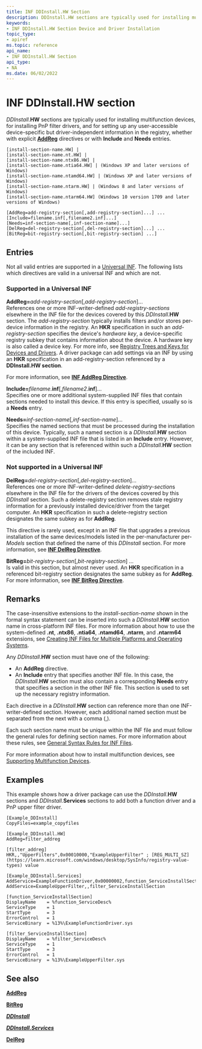 ```yaml
---
title: INF DDInstall.HW Section
description: DDInstall.HW sections are typically used for installing multifunction devices, for installing PnP filter drivers, and for setting up any user-accessible device-specific but driver-independent information in the registry, whether with explicit AddReg directives or with Include and Needs entries.
keywords:
- INF DDInstall.HW Section Device and Driver Installation
topic_type:
- apiref
ms.topic: reference
api_name:
- INF DDInstall.HW Section
api_type:
- NA
ms.date: 06/02/2022
---
```


# INF DDInstall.HW section

_DDInstall_.**HW** sections are typically used for installing multifunction devices, for installing PnP filter drivers, and for setting up any user-accessible device-specific but driver-independent information in the registry, whether with explicit [**AddReg**](inf-addreg-directive.md) directives or with **Include** and **Needs** entries.

```inf
[install-section-name.HW] |
[install-section-name.nt.HW] |
[install-section-name.ntx86.HW] |
[install-section-name.ntia64.HW] | (Windows XP and later versions of Windows)
[install-section-name.ntamd64.HW] | (Windows XP and later versions of Windows)
[install-section-name.ntarm.HW] | (Windows 8 and later versions of Windows)
[install-section-name.ntarm64.HW] (Windows 10 version 1709 and later versions of Windows)
 
[AddReg=add-registry-section[,add-registry-section]...] ...
[Include=filename.inf[,filename2.inf]...]
[Needs=inf-section-name[,inf-section-name]...]
[DelReg=del-registry-section[,del-registry-section]...] ...
[BitReg=bit-registry-section[,bit-registry-section] ...] 
```

## Entries

Not all valid entries are supported in a [Universal INF](using-a-universal-inf-file.md).  The following lists which directives are valid in a universal INF and which are not.

### Supported in a Universal INF

**AddReg=**_add-registry-section_[,_add-registry-section_]...  
References one or more INF-writer-defined _add-registry-sections_ elsewhere in the INF file for the devices covered by this _DDInstall_.**HW** section. The _add-registry-section_ typically installs filters and/or stores per-device information in the registry. An **HKR** specification in such an _add-registry-section_ specifies the device's _hardware key_, a device-specific registry subkey that contains information about the device. A hardware key is also called a device key. For more info, see [Registry Trees and Keys for Devices and Drivers](./registry-trees-and-keys.md). A driver package can add settings via an INF by using an **HKR** specification in an add-registry-section referenced by a **DDInstall.HW section**.

For more information, see [**INF AddReg Directive**](inf-addreg-directive.md).

**Include=**_filename_.**inf**[,_filename2_.**inf**]...  
Specifies one or more additional system-supplied INF files that contain sections needed to install this device. If this entry is specified, usually so is a **Needs** entry.

**Needs=**_inf-section-name_[,_inf-section-name_]...  
Specifies the named sections that must be processed during the installation of this device. Typically, such a named section is a _DDInstall_.**HW** section within a system-supplied INF file that is listed in an **Include** entry. However, it can be any section that is referenced within such a _DDInstall_.**HW** section of the included INF.

### Not supported in a Universal INF

**DelReg=**_del-registry-section_[,_del-registry-section_]...  
References one or more INF-writer-defined *delete-registry-section*s elsewhere in the INF file for the drivers of the devices covered by this _DDInstall_ section. Such a delete-registry section removes stale registry information for a previously installed device/driver from the target computer. An **HKR** specification in such a delete-registry section designates the same subkey as for **AddReg**.

This directive is rarely used, except in an INF file that upgrades a previous installation of the same devices/models listed in the per-manufacturer per-_Models_ section that defined the name of this _DDInstall_ section. For more information, see [**INF DelReg Directive**](inf-delreg-directive.md).

**BitReg=**_bit-registry-section_[,_bit-registry-section_] ...  
Is valid in this section, but almost never used. An **HKR** specification in a referenced bit-registry section designates the same subkey as for **AddReg**. For more information, see [**INF BitReg Directive**](inf-bitreg-directive.md).

## Remarks

The case-insensitive extensions to the _install-section-name_ shown in the formal syntax statement can be inserted into such a _DDInstall_.**HW** section name in cross-platform INF files. For more information about how to use the system-defined **.nt**, **.ntx86**, **.ntia64**, **.ntamd64**, **.ntarm**, and **.ntarm64** extensions, see [Creating INF Files for Multiple Platforms and Operating Systems](creating-inf-files-for-multiple-platforms-and-operating-systems.md).

Any _DDInstall_.**HW** section must have one of the following:

- An **AddReg** directive.
- An **Include** entry that specifies another INF file. In this case, the _DDInstall_.**HW** section must also contain a corresponding **Needs** entry that specifies a section in the other INF file. This section is used to set up the necessary registry information.

Each directive in a _DDInstall_.**HW** section can reference more than one INF-writer-defined section. However, each additional named section must be separated from the next with a comma (,).

Each such section name must be unique within the INF file and must follow the general rules for defining section names. For more information about these rules, see [General Syntax Rules for INF Files](general-syntax-rules-for-inf-files.md).

For more information about how to install multifunction devices, see [Supporting Multifunction Devices](../multifunction/index.md).

## Examples

This example shows how a driver package can use the _DDInstall_.**HW** sections and _DDInstall_.**Services** sections to add both a function driver and a PnP upper filter driver.

```inf
[Example_DDInstall]
CopyFiles=example_copyfiles

[Example_DDInstall.HW]
AddReg=filter_addreg

[filter_addreg]
HKR,,"UpperFilters",0x00010000,"ExampleUpperFilter" ; [REG_MULTI_SZ](https://learn.microsoft.com/windows/desktop/SysInfo/registry-value-types) value 

[Example_DDInstall.Services]
AddService=ExampleFunctionDriver,0x00000002,function_ServiceInstallSection
AddService=ExampleUpperFilter,,filter_ServiceInstallSection

[function_ServiceInstallSection]
DisplayName    = %function_ServiceDesc%
ServiceType    = 1
StartType      = 3
ErrorControl   = 1
ServiceBinary  = %13%\ExampleFunctionDriver.sys

[filter_ServiceInstallSection]
DisplayName    = %filter_ServiceDesc%
ServiceType    = 1
StartType      = 3
ErrorControl   = 1
ServiceBinary  = %13%\ExampleUpperFilter.sys
```

## See also

[**AddReg**](inf-addreg-directive.md)

[**BitReg**](inf-bitreg-directive.md)

[**_DDInstall_**](inf-ddinstall-section.md)

[**_DDInstall.Services_**](inf-ddinstall-services-section.md)

[**DelReg**](inf-delreg-directive.md)
